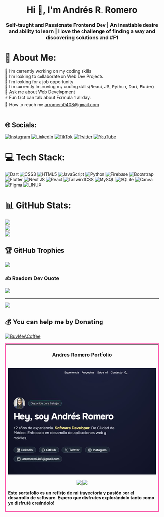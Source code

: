 <h1 align="center">Hi 👋, I'm Andrés R. Romero</h1>
<h3 align="center">Self-taught and Passionate Frontend Dev | An insatiable desire and ability to learn | I love the challenge of finding a way and discovering solutions and #F1</h3>

# 💫 About Me:
🔭 I’m currently working on my coding skills<br>👯 I’m looking to collaborate on Web Dev Projects<br>🤝 I’m looking for a job opportunity<br>🌱 I’m currently improving my coding skills(React, JS, Python, Dart, Flutter)<br>💬 Ask me about Web Development<br>⚡ Fun fact can talk about Formula 1 all day.<br>📧 How to reach me arromero0408@gmail.com<br><br>


## 🌐 Socials:
[![Instagram](https://img.shields.io/badge/Instagram-%23E4405F.svg?logo=Instagram&logoColor=white)](https://instagram.com/arromero491) [![LinkedIn](https://img.shields.io/badge/LinkedIn-%230077B5.svg?logo=linkedin&logoColor=white)](https://linkedin.com/in/arromero491) [![TikTok](https://img.shields.io/badge/TikTok-%23000000.svg?logo=TikTok&logoColor=white)](https://tiktok.com/@arromero491) [![Twitter](https://img.shields.io/badge/Twitter-%231DA1F2.svg?logo=Twitter&logoColor=white)](https://twitter.com/arromero491) [![YouTube](https://img.shields.io/badge/YouTube-%23FF0000.svg?logo=YouTube&logoColor=white)](https://youtube.com/@arromero491) 

# 💻 Tech Stack:
![Dart](https://img.shields.io/badge/dart-%230175C2.svg?style=for-the-badge&logo=dart&logoColor=white) ![CSS3](https://img.shields.io/badge/css3-%231572B6.svg?style=for-the-badge&logo=css3&logoColor=white) ![HTML5](https://img.shields.io/badge/html5-%23E34F26.svg?style=for-the-badge&logo=html5&logoColor=white) ![JavaScript](https://img.shields.io/badge/javascript-%23323330.svg?style=for-the-badge&logo=javascript&logoColor=%23F7DF1E) ![Python](https://img.shields.io/badge/python-3670A0?style=for-the-badge&logo=python&logoColor=ffdd54) ![Firebase](https://img.shields.io/badge/firebase-%23039BE5.svg?style=for-the-badge&logo=firebase) ![Bootstrap](https://img.shields.io/badge/bootstrap-%23563D7C.svg?style=for-the-badge&logo=bootstrap&logoColor=white) ![Flutter](https://img.shields.io/badge/Flutter-%2302569B.svg?style=for-the-badge&logo=Flutter&logoColor=white) ![Next JS](https://img.shields.io/badge/Next-black?style=for-the-badge&logo=next.js&logoColor=white) ![React](https://img.shields.io/badge/react-%2320232a.svg?style=for-the-badge&logo=react&logoColor=%2361DAFB) ![TailwindCSS](https://img.shields.io/badge/tailwindcss-%2338B2AC.svg?style=for-the-badge&logo=tailwind-css&logoColor=white) ![MySQL](https://img.shields.io/badge/mysql-%2300f.svg?style=for-the-badge&logo=mysql&logoColor=white) ![SQLite](https://img.shields.io/badge/sqlite-%2307405e.svg?style=for-the-badge&logo=sqlite&logoColor=white) ![Canva](https://img.shields.io/badge/Canva-%2300C4CC.svg?style=for-the-badge&logo=Canva&logoColor=white) 	![Figma](https://img.shields.io/badge/figma-%23F24E1E.svg?style=for-the-badge&logo=figma&logoColor=white) ![LINUX](https://img.shields.io/badge/Linux-FCC624?style=for-the-badge&logo=linux&logoColor=black)
# 📊 GitHub Stats:
![](https://github-readme-stats.vercel.app/api?username=arromero4&theme=dark&hide_border=false&include_all_commits=false&count_private=false)<br/>
![](https://github-readme-streak-stats.herokuapp.com/?user=arromero4&theme=dark&hide_border=false)<br/>
![](https://github-readme-stats.vercel.app/api/top-langs/?username=arromero4&theme=dark&hide_border=false&include_all_commits=false&count_private=false&layout=compact)

## 🏆 GitHub Trophies
![](https://github-profile-trophy.vercel.app/?username=arromero4&theme=monokai&no-frame=false&no-bg=true&margin-w=4)

### ✍️ Random Dev Quote
![](https://quotes-github-readme.vercel.app/api?type=horizontal&theme=dark)

---
[![](https://visitcount.itsvg.in/api?id=arromero4&icon=6&color=1)](https://visitcount.itsvg.in)

  ## 💰 You can help me by Donating
  [![BuyMeACoffee](https://img.shields.io/badge/Buy%20Me%20a%20Coffee-ffdd00?style=for-the-badge&logo=buy-me-a-coffee&logoColor=black)](https://buymeacoffee.com/arromero491) 

  
<!-- Proudly created with GPRM ( https://gprm.itsvg.in ) -->

    
<table bordercolor="#ff69b4">

  <tr>
    <td width="50%" valign="top">
      <h3 align="center">Andres Romero Portfolio</h3>
        <br />
        <a target="_blank" href=#">
            <img src="https://github.com/arromero4/arromero-portfolio/blob/main/public/projects/project-portfolio-arromero.jpg" width="100%" alt="Imagen de portafolio"/>
        </a>
        <br />
        <p align="center">

  <a href="https://github.com/arromero4/arromero-portfolio" target="_blank">
    <img src="https://img.shields.io/static/v1?label=|&message=REPO&color=ff69b4&style=plastic&logo=github&logo-color=white"/>
  </a>  
  <a href="https://arromero.netlify.app/" target="_blank">
    <img src="https://img.shields.io/static/v1?label=|&message=WEBSITE&color=ff69b4&style=plastic&logo=wordpress&logo-color=white"/>
  </a>
      </p>
        <p><strong>Este portafolio es un reflejo de mi trayectoria y pasión por el desarrollo de software. Espero que disfrutes explorándolo tanto como yo disfruté creándolo!</p>
 </td>
  </tr>
</table>

